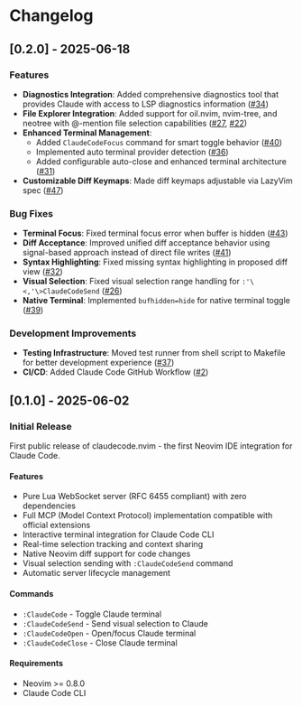 # Changelog

## [0.2.0] - 2025-06-18

### Features

- **Diagnostics Integration**: Added comprehensive diagnostics tool that provides Claude with access to LSP diagnostics information ([#34](https://github.com/coder/claudecode.nvim/pull/34))
- **File Explorer Integration**: Added support for oil.nvim, nvim-tree, and neotree with @-mention file selection capabilities ([#27](https://github.com/coder/claudecode.nvim/pull/27), [#22](https://github.com/coder/claudecode.nvim/pull/22))
- **Enhanced Terminal Management**:
  - Added `ClaudeCodeFocus` command for smart toggle behavior ([#40](https://github.com/coder/claudecode.nvim/pull/40))
  - Implemented auto terminal provider detection ([#36](https://github.com/coder/claudecode.nvim/pull/36))
  - Added configurable auto-close and enhanced terminal architecture ([#31](https://github.com/coder/claudecode.nvim/pull/31))
- **Customizable Diff Keymaps**: Made diff keymaps adjustable via LazyVim spec ([#47](https://github.com/coder/claudecode.nvim/pull/47))

### Bug Fixes

- **Terminal Focus**: Fixed terminal focus error when buffer is hidden ([#43](https://github.com/coder/claudecode.nvim/pull/43))
- **Diff Acceptance**: Improved unified diff acceptance behavior using signal-based approach instead of direct file writes ([#41](https://github.com/coder/claudecode.nvim/pull/41))
- **Syntax Highlighting**: Fixed missing syntax highlighting in proposed diff view ([#32](https://github.com/coder/claudecode.nvim/pull/32))
- **Visual Selection**: Fixed visual selection range handling for `:'\<,'\>ClaudeCodeSend` ([#26](https://github.com/coder/claudecode.nvim/pull/26))
- **Native Terminal**: Implemented `bufhidden=hide` for native terminal toggle ([#39](https://github.com/coder/claudecode.nvim/pull/39))

### Development Improvements

- **Testing Infrastructure**: Moved test runner from shell script to Makefile for better development experience ([#37](https://github.com/coder/claudecode.nvim/pull/37))
- **CI/CD**: Added Claude Code GitHub Workflow ([#2](https://github.com/coder/claudecode.nvim/pull/2))

## [0.1.0] - 2025-06-02

### Initial Release

First public release of claudecode.nvim - the first Neovim IDE integration for
Claude Code.

#### Features

- Pure Lua WebSocket server (RFC 6455 compliant) with zero dependencies
- Full MCP (Model Context Protocol) implementation compatible with official extensions
- Interactive terminal integration for Claude Code CLI
- Real-time selection tracking and context sharing
- Native Neovim diff support for code changes
- Visual selection sending with `:ClaudeCodeSend` command
- Automatic server lifecycle management

#### Commands

- `:ClaudeCode` - Toggle Claude terminal
- `:ClaudeCodeSend` - Send visual selection to Claude
- `:ClaudeCodeOpen` - Open/focus Claude terminal
- `:ClaudeCodeClose` - Close Claude terminal

#### Requirements

- Neovim >= 0.8.0
- Claude Code CLI
